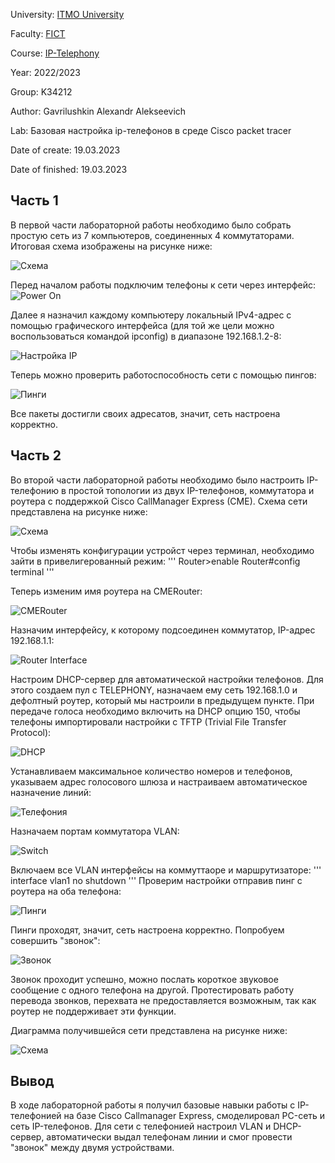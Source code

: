 University: [ITMO University](https://itmo.ru/ru/)

Faculty: [FICT](https://fict.itmo.ru)

Course: [IP-Telephony](https://itmo-ict-faculty.github.io/ip-telephony)

Year: 2022/2023

Group: K34212

Author: Gavrilushkin Alexandr Alekseevich

Lab: Базовая настройка ip-телефонов в среде Сisco packet tracer

Date of create: 19.03.2023

Date of finished: 19.03.2023

## Часть 1

В первой части лабораторной работы необходимо было собрать простую сеть из 7 компьютеров, соединенных 4 коммутаторами. Итоговая схема изображены на рисунке ниже:

![Схема](https://user-images.githubusercontent.com/52206303/226181060-123cc0a2-3b79-48f5-aac2-ae3819c6c0ea.png)

Перед началом работы подключим телефоны к сети через интерфейс:
![Power On](https://user-images.githubusercontent.com/52206303/226189344-710dbd3f-c989-46e0-a6fa-db447f0237a8.png)

Далее я назначил каждому компьютеру локальный IPv4-адрес с помощью графического интерфейса (для той же цели можно воспользоваться командой ipconfig) в диапазоне 192.168.1.2-8:

![Настройка IP](https://user-images.githubusercontent.com/52206303/226181477-75fc4678-2221-4c98-b76d-03f11462d1ba.png)

Теперь можно проверить работоспособность сети с помощью пингов:

![Пинги](https://user-images.githubusercontent.com/52206303/226181665-30b29bc7-342b-49a2-9a32-7b940a935b80.png)

Все пакеты достигли своих адресатов, значит, сеть настроена корректно.

## Часть 2

Во второй части лабораторной работы необходимо было настроить IP-телефонию в простой топологии из двух IP-телефонов, коммутатора и роутера с поддержкой Cisco CallManager Express (CME). Схема сети представлена на рисунке ниже:

![Схема](https://user-images.githubusercontent.com/52206303/226194801-8d2429a6-d1fd-43f1-b1ec-6a96496e630d.png)

Чтобы изменять конфигурации устройст через терминал, необходимо зайти в привелигерованный режим:
'''
Router>enable
Router#config terminal
'''

Теперь изменим имя роутера на CMERouter:

![CMERouter](https://user-images.githubusercontent.com/52206303/226183042-9f66b321-4995-436f-b3c2-94df677862f4.png)

Назначим интерфейсу, к которому подсоединен коммутатор, IP-адрес 192.168.1.1:

![Router Interface](https://user-images.githubusercontent.com/52206303/226183269-757ffa99-2dc7-4215-ba6c-3322ef237172.png)

Настроим DHCP-сервер для автоматической настройки телефонов. Для этого создаем пул с TELEPHONY, назначаем ему сеть 192.168.1.0 и дефолтный роутер, который мы настроили в предыдущем пункте. При передаче голоса необходимо включить на DHCP опцию 150, чтобы телефоны импортировали настройки с TFTP (Trivial File Transfer Protocol):

![DHCP](https://user-images.githubusercontent.com/52206303/226183436-1080cb51-1ad9-4811-84f2-fa271bbf4971.png)

Устанавливаем максимальное количество номеров и телефонов, указываем адрес голосового шлюза и настраиваем автоматическое назначение линий:

![Телефония](https://user-images.githubusercontent.com/52206303/226198806-a169e4b1-e586-4f1c-9927-306c83428f7d.png)

Назначаем портам коммутатора VLAN:

![Switch](https://user-images.githubusercontent.com/52206303/226185431-3541ee4d-1883-4630-92a4-bf14fc533823.png)

Включаем все VLAN интерфейсы на коммуттаоре и маршрутизаторе:
'''
interface vlan1
no shutdown
'''
Проверим настройки отправив пинг с роутера на оба телефона:

![Пинги](https://user-images.githubusercontent.com/52206303/226195067-9ffca045-838e-4703-a32d-77095acf734a.png)

Пинги проходят, значит, сеть настроена корректно. Попробуем совершить "звонок":

![Звонок](https://user-images.githubusercontent.com/52206303/226193811-9bbc4584-ccd8-4b84-b078-04332e41abcf.png)

Звонок проходит успешно, можно послать короткое звуковое сообщение с одного телефона на другой. Протестировать работу перевода звонков, перехвата не предоставляется возможным, так как роутер не поддерживает эти функции.

Диаграмма получившейся сети представлена на рисунке ниже:

![Схема](https://user-images.githubusercontent.com/52206303/226196498-5caac890-59af-4a45-9cab-c994e4a3afd0.png)

## Вывод
В ходе лабораторной работы я получил базовые навыки работы с IP-телефонией на базе Cisco Callmanager Express, смоделировал PC-сеть и сеть IP-телефонов. Для сети c телефонией настроил VLAN и DHCP-сервер, автоматически выдал телефонам линии и смог провести "звонок" между двумя устройствами.
